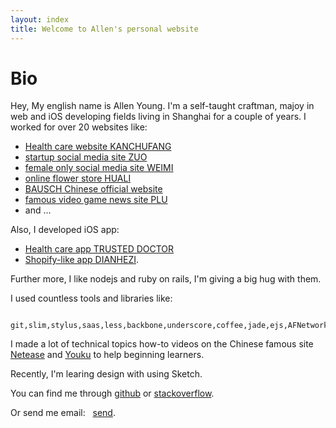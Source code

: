 ```yaml
---
layout: index
title: Welcome to Allen's personal website
---
```

Bio
===============
Hey, My english name is Allen Young.
I'm a self-taught craftman, majoy in web and iOS developing fields living in Shanghai for a couple of years.
I worked for over 20 websites like: 

+ [Health care website KANCHUFANG](http://www.kanchufang.com/)
+ [startup social media site ZUO](http://www.zuo.com/)
+ [female only social media site WEIMI](http://www.weimi.com/)
+ [online flower store HUALI](http://hua.li/)
+ [BAUSCH Chinese official website](http://www.bausch.com.cn/)
+ [famous video game news site PLU](http://www.plu.cn/)
+ and ...

Also, I developed iOS app:

+ [Health care app TRUSTED DOCTOR](https://itunes.apple.com/us/app/xing-ren-yi-sheng-yi-sheng-ban/id840842558?l=zh&ls=1&mt=8)
+ [Shopify-like app DIANHEZI](https://itunes.apple.com/us/app/dian-he-zi/id953020389?ls=1&mt=8).

Further more, I like nodejs and ruby on rails, I'm giving a big hug with them.

I used countless tools and libraries like:
	 
	 git,slim,stylus,saas,less,backbone,underscore,coffee,jade,ejs,AFNetworking,FMDB,cocoapods......

I made a lot of technical topics how-to videos on the Chinese famous site [Netease](http://study.163.com/u/7624337706) and [Youku](http://i.youku.com/u/UMTI4NTM5NDU0OA==) to help beginning learners.

Recently, I'm learing design with using Sketch.

You can find me through [github](https://github.com/julyyq) or [stackoverflow](http://stackoverflow.com/users/1843805/allen).

Or send me email:&nbsp;&nbsp;&nbsp;[send](mailto:colorfuljuly@gmail.com).